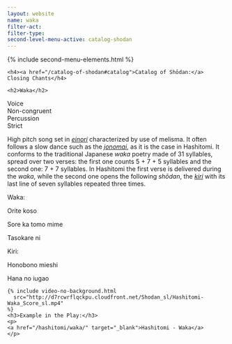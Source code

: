 ```yaml
---
layout: website
name: waka
filter-act:
filter-type:
second-level-menu-active: catalog-shodan
---
```


{% include second-menu-elements.html %}

<main class="page-content">
  <div class="text-container">

    <h4><a href="/catalog-of-shodan#catalog">Catalog of Shōdan:</a> Closing Chants</h4>

    <h2>Waka</h2>

  <div class="introductory-table">
    <div class="introductory-table__element">
      <div class="introductory-table__term">Voice</div>
      <div class="introductory-table__definition">Non-congruent</div>
    </div>
    <div class="introductory-table__element">
      <div class="introductory-table__term">Percussion</div>
      <div class="introductory-table__definition">Strict</div>
    </div>
  </div>

  <p>High pitch song set in <a href="/music/voices#Einori" target="_blank"><em>einori</em></a> characterized by use of melisma. It often follows a slow dance such as the <a href="/catalog-of-shodan/jo-no-mai" target="_blank"><em>jonomai</em></a>, as it is the case in Hashitomi.
  It conforms to the traditional Japanese <em>waka</em> poetry made of 31 syllables, spread over two verses: the first one counts 5 + 7 + 5 syllables and the second one: 7 + 7 syllables. In Hashitomi the first verse is delivered during the <em>waka</em>, while the second one opens the following <em>shōdan</em>, the <a href="/catalog-of-shodan/kiri" target="_blank"><em>kiri</em></a> with its last line of seven syllables repeated three times.</p>

<p>Waka:</p>
<p>Orite koso</p>
<p>Sore ka tomo mime</p>
<p>Tasokare ni</p>

<p>Kiri:</p>
<p>Honobono mieshi</p>
<p>Hana no iugao</p>

    {% include video-no-background.html
      src="http://d7rcwrflqckpu.cloudfront.net/Shodan_sl/Hashitomi-Waka_Score_sl.mp4"
    %}
    <h3>Example in the Play:</h3>
    <p>
    <a href="/hashitomi/waka/" target="_blank">Hashitomi - Waka</a>
    </p>


</div>
</main>
